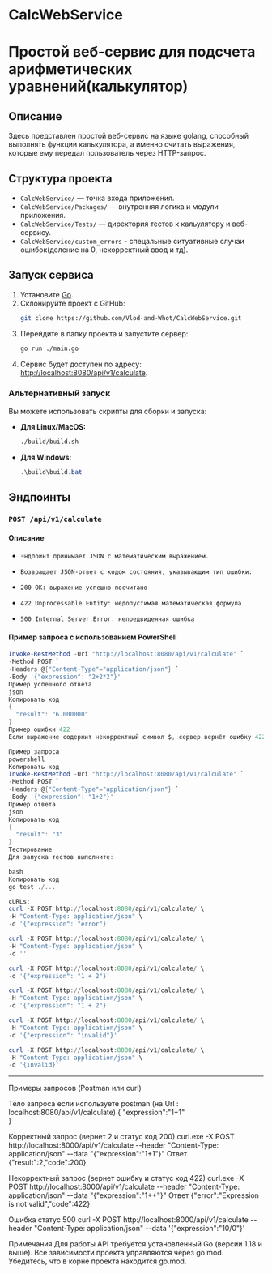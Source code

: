 # CalcWebService

# Простой веб-сервис для подсчета арифметических уравнений(калькулятор)

## Описание
Здесь представлен простой веб-сервис на языке golang, способный выполнять функции калькулятора, а именно считать выражения, которые ему передал пользователь через HTTP-запрос.

## Структура проекта

- `CalcWebService/` — точка входа приложения.
- `CalcWebService/Packages/` — внутренняя логика и модули приложения.
- `CalcWebService/Tests/` — директория тестов к кальулятору и веб-сервису.
- `CalcWebService/custom_errors` - спецальные ситуативные случаи ошибок(деление на 0, некорректный ввод и тд).

## Запуск сервиса

1. Установите [Go](https://go.dev/dl/).
2. Склонируйте проект с GitHub:
    ```bash
    git clone https://github.com/Vlod-and-Whot/CalcWebService.git
    ```
3. Перейдите в папку проекта и запустите сервер:
    ```bash
    go run ./main.go
    ```
4. Сервис будет доступен по адресу: [http://localhost:8080/api/v1/calculate](http://localhost:8080/api/v1/calculate).

### Альтернативный запуск
Вы можете использовать скрипты для сборки и запуска:
- **Для Linux/MacOS:**
    ```bash
    ./build/build.sh
    ```
- **Для Windows:**
    ```powershell
    .\build\build.bat
    ```

## Эндпоинты

### `POST /api/v1/calculate`

#### Описание
- `Эндпоинт принимает JSON с математическим выражением.`
- `Возвращает JSON-ответ с кодом состояния, указывающим тип ошибки:`

- `200 OK: выражение успешно посчитано`
- `422 Unprocessable Entity: недопустимая математическая формула`
- `500 Internal Server Error: непредвиденная ошибка`

#### Пример запроса с использованием PowerShell

```powershell
Invoke-RestMethod -Uri "http://localhost:8080/api/v1/calculate" `
-Method POST `
-Headers @{"Content-Type"="application/json"} `
-Body '{"expression": "2+2*2"}'
Пример успешного ответа
json
Копировать код
{
  "result": "6.000000"
}
Пример ошибки 422
Если выражение содержит некорректный символ $, сервер вернёт ошибку 422:

Пример запроса
powershell
Копировать код
Invoke-RestMethod -Uri "http://localhost:8080/api/v1/calculate" `
-Method POST `
-Headers @{"Content-Type"="application/json"} `
-Body '{"expression": "1+2"}'
Пример ответа
json
Копировать код
{
  "result": "3"
}
Тестирование
Для запуска тестов выполните:

bash
Копировать код
go test ./...

cURLs:
curl -X POST http://localhost:8080/api/v1/calculate/ \
-H "Content-Type: application/json" \
-d '{"expression": "error"}'

curl -X POST http://localhost:8080/api/v1/calculate/ \
-H "Content-Type: application/json" \
-d ''

curl -X POST http://localhost:8080/api/v1/calculate/ \
-d '{"expression": "1 + 2"}'

curl -X POST http://localhost:8080/api/v1/calculate/ \
-H "Content-Type: application/json" \
-d '{"expression": "1 + 2"}'

curl -X POST http://localhost:8080/api/v1/calculate/ \
-H "Content-Type: application/json" \
-d '{"expression": "invalid"}'

curl -X POST http://localhost:8080/api/v1/calculate/ \
-H "Content-Type: application/json" \
-d '{invalid}'
```
----------------------------------------------------------
Примеры запросов (Postman или curl)

Тело запроса если используете postman (на Url : localhost:8080/api/v1/calculate)
{
    "expression":"1+1"   
}

Корректный запрос (вернет 2 и статус код 200)
    curl.exe -X POST http://localhost:8000/api/v1/calculate --header "Content-Type: application/json" --data "{\"expression\":\"1+1\"}"
Ответ
    {"result":2,"code":200}

Некорректный запрос (вернет ошибку и статус код 422)
    curl.exe -X POST http://localhost:8000/api/v1/calculate --header "Content-Type: application/json" --data "{\"expression\":\"1++\"}"
Ответ
    {"error":"Expression is not valid","code":422}

Ошибка статус 500
    curl -X POST http://localhost:8000/api/v1/calculate --header "Content-Type: application/json" --data '{"expression":"10/0"}'



Примечания
Для работы API требуется установленный Go (версии 1.18 и выше).
Все зависимости проекта управляются через go mod. Убедитесь, что в корне проекта находится go.mod.
